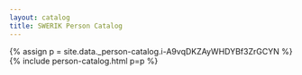 ```yaml
---
layout: catalog
title: SWERIK Person Catalog
---
```

{% assign p = site.data._person-catalog.i-A9vqDKZAyWHDYBf3ZrGCYN %}
{% include person-catalog.html p=p %}

